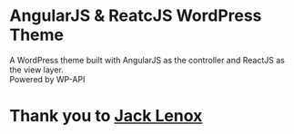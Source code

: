 # AngularJS & ReatcJS WordPress Theme
A WordPress theme built with AngularJS as the controller and ReactJS as the view layer.  
Powered by WP-API
  
  
# Thank you to [Jack Lenox](https://twitter.com/jacklenox)
